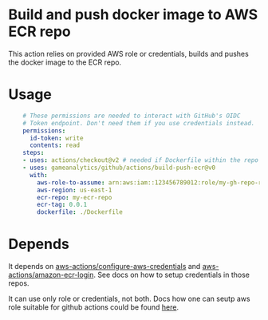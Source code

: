 # Build and push docker image to AWS ECR repo
This action relies on provided AWS role or credentials, builds and
pushes the docker image to the ECR repo.

# Usage

```yaml
    # These permissions are needed to interact with GitHub's OIDC
    # Token endpoint. Don't need them if you use credentials instead.
    permissions:
      id-token: write
      contents: read
    steps:
    - uses: actions/checkout@v2 # needed if Dockerfile within the repo
    - uses: gameanalytics/github/actions/build-push-ecr@v0
      with:
        aws-role-to-assume: arn:aws:iam::123456789012:role/my-gh-repo-role
        aws-region: us-east-1
        ecr-repo: my-ecr-repo
        ecr-tag: 0.0.1
        dockerfile: ./Dockerfile
```

# Depends
It depends on [aws-actions/configure-aws-credentials](https://github.com/aws-actions/configure-aws-credentials)
and [aws-actions/amazon-ecr-login](https://github.com/aws-actions/amazon-ecr-login).
See docs on how to setup credentials in those repos.

It can use only role or credentials, not both.
Docs how one can seutp aws role suitable for github actions could be
found [here](https://docs.github.com/en/actions/deployment/security-hardening-your-deployments/configuring-openid-connect-in-amazon-web-services).
